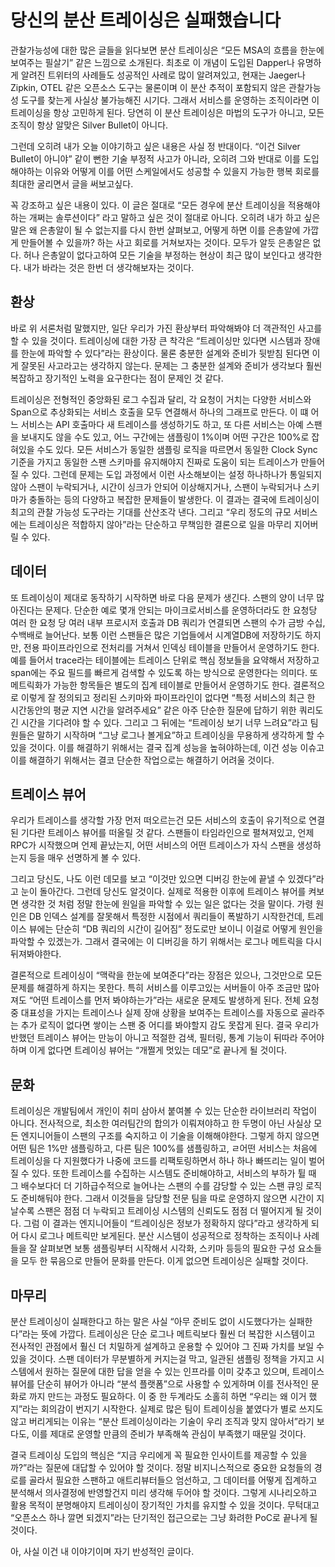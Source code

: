 # 당신의 분산 트레이싱은 실패했습니다

관찰가능성에 대한 많은 글들을 읽다보면 분산 트레이싱은 “모든 MSA의 흐름을 한눈에 보여주는 필살기” 같은 느낌으로 소개된다. 최초로 이 개념이 도입된 Dapper나 유명하게 알려진 트위터의 사례들도 성공적인 사례로 많이 알려져있고, 현재는 Jaeger나 Zipkin, OTEL 같은 오픈소스 도구는 물론이며 이 분산 추적이 포함되지 않은 관찰가능성 도구를 찾는게 사실상 불가능해진 시기다. 그래서 서비스를 운영하는 조직이라면 이 트레이싱을 항상 고민하게 된다. 당연히 이 분산 트레이싱은 마법의 도구가 아니고, 모든 조직이 항상 알맞은 Silver Bullet이 아니다.

그런데 오히려 내가 오늘 이야기하고 싶은 내용은 사실 정 반대이다. “이건 Silver Bullet이 아니야” 같이 뻔한 기술 부정적 사고가 아니라, 오히려 그와 반대로 이를 도입해야하는 이유와 어떻게 이를 어떤 스케일에서도 성공할 수 있을지 가능한 행복 회로를 최대한 굴리면서 글을 써보고싶다.

꼭 강조하고 싶은 내용이 있다. 이 글은 절대로 “모든 경우에 분산 트레이싱을 적용해야하는 개쩌는 솔루션이다” 라고 말하고 싶은 것이 절대로 아니다. 오히려 내가 하고 싶은 말은 왜 은총알이 될 수 없는지를 다시 한번 살펴보고, 어떻게 하면 이를 은총알에 가깝게 만들어볼 수 있을까? 하는 사고 회로를 거쳐보자는 것이다. 모두가 알듯 은총알은 없다. 허나 은총알이 없다고하여 모든 기술을 부정하는 현상이 최근 많이 보인다고 생각한다. 내가 바라는 것은 한번 더 생각해보자는 것이다.

## 환상
바로 위 서론처럼 말했지만, 일단 우리가 가진 환상부터 파악해봐야 더 객관적인 사고를 할 수 있을 것이다. 트레이싱에 대한 가장 큰 착각은 “트레이싱만 있다면 시스템과 장애를 한눈에 파악할 수 있다”라는 환상이다. 물론 충분한 설계와 준비가 뒷받침 된다면 이게 잘못된 사고라고는 생각하지 않는다. 문제는 그 충분한 설계와 준비가 생각보다 훨씬 복잡하고 장기적인 노력을 요구한다는 점이 문제인 것 같다.

트레이싱은 전형적인 중앙화된 로그 수집과 달리, 각 요청이 거치는 다양한 서비스와 Span으로 추상화되는 서비스 호출을 모두 연결해서 하나의 그래프로 만든다. 이 떄 어느 서비스는 API 호출마다 새 트레이스를 생성하기도 하고, 또 다른 서비스는 아예 스팬을 보내지도 않을 수도 있고, 어느 구간에는 샘플링이 1%이며 어떤 구간은 100%로 잡혀있을 수도 있다. 모든 서비스가 동일한 샘플링 로직을 따르면서 동일한 Clock Sync 기준을 가지고 동일한 스팬 스키마를 유지해야지 진짜로 도움이 되는 트레이스가 만들어질 수 있다.  그런데 문제는 도입 과정에서 이런 사소해보이는 설정 하나하나가 통일되지 않아 스팬이 누락되거나, 시간이 싱크가 안되어 이상해지거나, 스팬이 누락되거나 스키마가 충돌하는 등의 다양하고 복잡한 문제들이 발생한다. 이 결과는 결국에 트레이싱이 최고의 관찰 가능성 도구라는 기대를 산산조각 낸다. 그리고 “우리 정도의 규모 서비스에는 트레이싱은 적합하지 않아”라는 단순하고 무책임한 결론으로 일을 마무리 지어버릴 수 있다.

## 데이터
또 트레이싱이 제대로 동작하기 시작하면 바로 다음 문제가 생긴다. 스팬의 양이 너무 많아진다는 문제다. 단순한 예로 몇개 안되는 마이크로서비스를 운영하더라도 한 요청당 여러 한 요청 당 여러 내부 프로시저 호출과 DB 쿼리가 연결되면 스팬의 수가 금방 수십, 수백배로 늘어난다. 보통 이런 스팬들은 많은 기업들에서 시계열DB에 저장하기도 하지만, 전용 파이프라인으로 전처리를 거쳐서 인덱싱 테이블을 만들어서 운영하기도 한다. 예를 들어서 trace라는 테이블에는 트레이스 단위로 핵심 정보들을 요약해서 저장하고 span에는 주요 필드를 빠르게 검색할 수 있도록 하는 방식으로 운영한다는 의미다. 또 메트릭화가 가능한 항목들은 별도의 집계 테이블로 만들어서 운영하기도 한다. 
결론적으로 이렇게 잘 정의되고 정리된 스키마와 파이프라인이 없다면 “특정 서비스의 최근 한 시간동안의 평균 지연 시간을 알려주세요” 같은 아주 단순한 질문에 답하기 위한 쿼리도 긴 시간을 기다려야 할 수 있다. 그리고 그 뒤에는 “트레이싱 보기 너무 느려요”라고 팀원들은 말하기 시작하며 “그냥 로그나 볼게요”하고 트레이싱을 무용하게 생각하게 할 수 있을 것이다. 이를 해결하기 위해서는 결국 집계 성능을 높혀야하는데, 이건 성능 이슈고 이를 해결하기 위해서는 결코 단순한 작업으로는 해결하기 어려울 것이다.

## 트레이스 뷰어
우리가 트레이스를 생각할 가장 먼저 떠오르는건 모든 서비스의 호출이 유기적으로 연결된 기다란 트레이스 뷰어를 떠올릴 것 같다. 스팬들이 타임라인으로 펼쳐져있고, 언제 RPC가 시작했으며 언제 끝났는지, 어떤 서비스의 어떤 트레이스가 자식 스팬을 생성하는지 등을 매우 선명하게 볼 수 있다.

그리고 당신도, 나도 이런 데모를 보고 “이것만 있으면 디버깅 한눈에 끝낼 수 있겠다”라고 눈이 돌아간다. 그런데 당신도 알것이다. 실제로 적용한 이후에 트레이스 뷰어를 켜보면 생각한 것 처럼 정말 한눈에 원일을 파악할 수 있는 일은 없다는 것을 말이다. 가령 원인은 DB 인덱스 설계를 잘못해서 특정한 시점에서 쿼리들이 폭발하기 시작한건데, 트레이스 뷰에는 단순히 “DB 쿼리의 시간이 길어짐” 정도로만 보이니 이걸로 어떻게 원인을 파악할 수 있겠는가. 그래서 결국에는 이 디버깅을 하기 위해서는 로그나 메트릭을 다시 뒤져봐야한다. 

결론적으로 트레이싱이 “맥락을 한눈에 보여준다”라는 장점은 있으나, 그것만으로 모든 문제를 해결하게 하지는 못한다. 특히 서비스를 이루고있는 서버들이 아주 조금만 많아져도 “어떤 트레이스를 먼저 봐야하는가”라는 새로운 문제도 발생하게 된다. 전체 요청 중 대표성을 가지는 트레이스나 실제 장애 상황을 보여주는 트레이스를 자동으로 골라주는 추가 로직이 없다면 쌓이는 스팬 중 어디를 봐야할지 감도 못잡게 된다. 결국 우리가 반했던 트레이스 뷰어는 만능이 아니고 적절한 검색, 필터링, 통계 기능이 뒤따라 주어야하며 이게 없다면 트레이싱 뷰어는 “개쩔게 멋있는 데모”로 끝나게 될 것이다.

## 문화
트레이싱은 개발팀에서 개인이 취미 삼아서 붙여볼 수 있는 단순한 라이브러리 작업이 아니다. 전사적으로, 최소한 여러팀간의 합의가 이뤄져야하고 한 두명이 아닌 사실상 모든 엔지니어들이 스팬의 구조를 숙지하고 이 기술을 이해해야한다. 그렇게 하지 않으면 어떤 팀은 1%만 샘플링하고, 다른 팀은 100%를 샘플링하고, ㄹ어떤 서비스는 처음에 트레이싱을 다 지원했다가 나중에 코드를 리팩토링하면서 하나 하나 빠뜨리는 일이 벌어질 수 있다. 또한 트레이스를 수집하는 시스템도 준비해야하고, 서비스의 부하가 튈 때 그 배수보다더 더 기하급수적으로 늘어나는 스팬의 수를 감당할 수 있는 스팬 큐잉 로직도 준비해둬야 한다.
그래서 이것들을 담당할 전문 팀을 따로 운영하지 않으면 시간이 지날수록 스팬은 점점 더 누락되고 트레이싱 시스템의 신뢰도도 점점 더 떨어지게 될 것이다. 그럼 이 결과는 엔지니어들이 “트레이싱은 정보가 정확하지 않다”라고 생각하게 되어 다시 로그나 메트릭만 보게된다. 분산 시스템이 성공적으로 정착하는 조직이나 사례들을 잘 살펴보면 보통 샘플링부터 시작해서 시각화, 스키마 등등의 필요한 구성 요소들을 모두 한 묶음으로 만들어 문화를 만든다. 이게 없으면 트레이싱은 실패할 것이다.

## 마무리
분산 트레이싱이 실패한다고 하는 말은 사실 “아무 준비도 없이 시도했다가는 실패한다”라는 뜻에 가깝다. 트레이싱은 단순 로그나 메트릭보다 훨씬 더 복잡한 시스템이고 전사적인 관점에서 훨신 더 치밀하게 설계하고 운용할 수 있어야 그 진짜 가치를 보일 수 있을 것이다. 스팬 데이터가 무분별하게 커지는걸 막고, 일관된 샘플링 정책을 가지고 시스템에서 원하는 질문에 대한 답을 얻을 수 있는 인프라를 이미 갖추고 있으며, 트레이스 뷰어를 단순히 뷰어가 아니라 “분석 플랫폼”으로 사용할 수 있게하며 이를 전사적인 문화로 까지 만드는 과정도 필요하다. 이 중 한 두계라도 소홀히 하면 “우리는 왜 이거 했지”라는 회의감이 번지기 시작한다. 실제로 많은 팀이 트레이싱을 붙였다가 별로 쓰지도 않고 버리게되는 이유는 “분산 트레이싱이라는 기술이 우리 조직과 맞지 않아서”라기 보다도, 이를 제대로 운영할 만큼의 준비가 부족해쏙 관심이 부족했기 때문일 것이다.

결국 트레이싱 도입의 핵심은 “지금 우리에게 꼭 필요한 인사이트를 제공할 수 있을까?”라는 질문에 대답할 수 있어야 할 것이다. 정말 비지니스적으로 중요한 요청들의 경로를 골라서 필요한 스팬하고 애트리뷰터들으 엄선하고, 그 데이터를 어떻게 집계하고 분석해서 의사결정에 반영할건지 미리 생각해 두어야 할 것이다. 그렇게 시나리오하고 활용 목적이 분명해야지 트레이싱이 장기적인 가치를 유지할 수 있을 것이다. 무턱대고 “오픈소스 하나 깔면 되겠지”라는 단기적인 접근으로는 그냥 화려한 PoC로 끝나게 될 것이다.

아, 사실 이건 내 이야기이며 자기 반성적인 글이다.